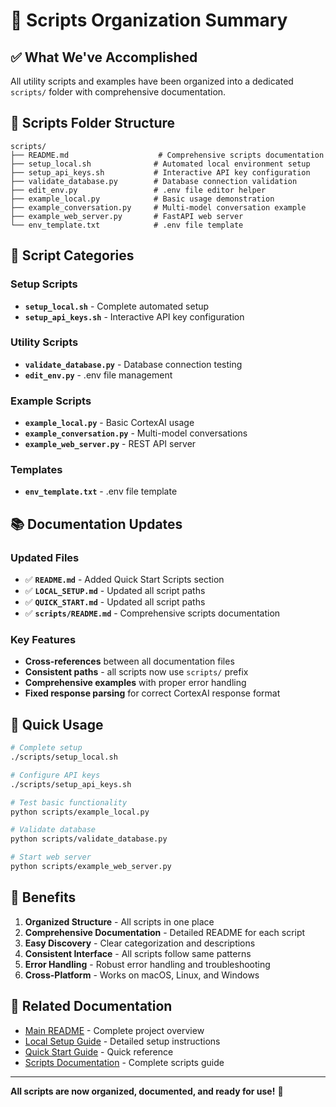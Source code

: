# 📁 Scripts Organization Summary

## ✅ What We've Accomplished

All utility scripts and examples have been organized into a dedicated `scripts/` folder with comprehensive documentation.

## 📂 Scripts Folder Structure

```
scripts/
├── README.md                    # Comprehensive scripts documentation
├── setup_local.sh              # Automated local environment setup
├── setup_api_keys.sh           # Interactive API key configuration
├── validate_database.py        # Database connection validation
├── edit_env.py                 # .env file editor helper
├── example_local.py            # Basic usage demonstration
├── example_conversation.py     # Multi-model conversation example
├── example_web_server.py       # FastAPI web server
└── env_template.txt            # .env file template
```

## 🔧 Script Categories

### Setup Scripts
- **`setup_local.sh`** - Complete automated setup
- **`setup_api_keys.sh`** - Interactive API key configuration

### Utility Scripts
- **`validate_database.py`** - Database connection testing
- **`edit_env.py`** - .env file management

### Example Scripts
- **`example_local.py`** - Basic CortexAI usage
- **`example_conversation.py`** - Multi-model conversations
- **`example_web_server.py`** - REST API server

### Templates
- **`env_template.txt`** - .env file template

## 📚 Documentation Updates

### Updated Files
- ✅ **`README.md`** - Added Quick Start Scripts section
- ✅ **`LOCAL_SETUP.md`** - Updated all script paths
- ✅ **`QUICK_START.md`** - Updated all script paths
- ✅ **`scripts/README.md`** - Comprehensive scripts documentation

### Key Features
- **Cross-references** between all documentation files
- **Consistent paths** - all scripts now use `scripts/` prefix
- **Comprehensive examples** with proper error handling
- **Fixed response parsing** for correct CortexAI response format

## 🚀 Quick Usage

```bash
# Complete setup
./scripts/setup_local.sh

# Configure API keys
./scripts/setup_api_keys.sh

# Test basic functionality
python scripts/example_local.py

# Validate database
python scripts/validate_database.py

# Start web server
python scripts/example_web_server.py
```

## 🎯 Benefits

1. **Organized Structure** - All scripts in one place
2. **Comprehensive Documentation** - Detailed README for each script
3. **Easy Discovery** - Clear categorization and descriptions
4. **Consistent Interface** - All scripts follow same patterns
5. **Error Handling** - Robust error handling and troubleshooting
6. **Cross-Platform** - Works on macOS, Linux, and Windows

## 🔗 Related Documentation

- [Main README](README.md) - Complete project overview
- [Local Setup Guide](LOCAL_SETUP.md) - Detailed setup instructions
- [Quick Start Guide](QUICK_START.md) - Quick reference
- [Scripts Documentation](scripts/README.md) - Complete scripts guide

---

**All scripts are now organized, documented, and ready for use!** 🎉
